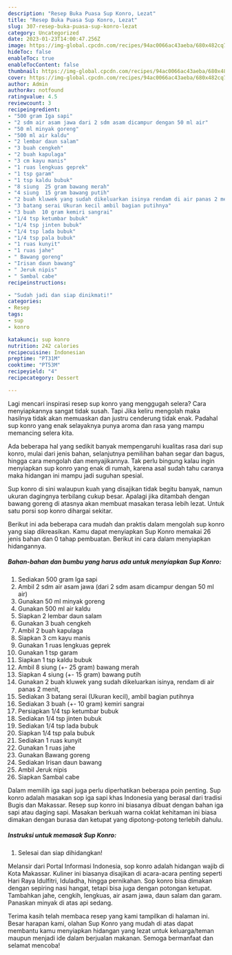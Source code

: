 ```yaml
---
description: "Resep Buka Puasa Sup Konro, Lezat"
title: "Resep Buka Puasa Sup Konro, Lezat"
slug: 307-resep-buka-puasa-sup-konro-lezat
category: Uncategorized
date: 2023-01-23T14:00:47.256Z
image: https://img-global.cpcdn.com/recipes/94ac0066ac43aeba/680x482cq70/sup-konro-foto-resep-utama.jpg
hideToc: false
enableToc: true
enableTocContent: false
thumbnail: https://img-global.cpcdn.com/recipes/94ac0066ac43aeba/680x482cq70/sup-konro-foto-resep-utama.jpg
cover: https://img-global.cpcdn.com/recipes/94ac0066ac43aeba/680x482cq70/sup-konro-foto-resep-utama.jpg
author: Admin
authorAv: notfound
ratingvalue: 4.5
reviewcount: 3
recipeingredient:
- "500 gram Iga sapi"
- "2 sdm air asam jawa dari 2 sdm asam dicampur dengan 50 ml air"
- "50 ml minyak goreng"
- "500 ml air kaldu"
- "2 lembar daun salam"
- "3 buah cengkeh"
- "2 buah kapulaga"
- "3 cm kayu manis"
- "1 ruas lengkuas geprek"
- "1 tsp garam"
- "1 tsp kaldu bubuk"
- "8 siung  25 gram bawang merah"
- "4 siung  15 gram bawang putih"
- "2 buah kluwek yang sudah dikeluarkan isinya rendam di air panas 2 menit"
- "3 batang serai Ukuran kecil ambil bagian putihnya"
- "3 buah  10 gram kemiri sangrai"
- "1/4 tsp ketumbar bubuk"
- "1/4 tsp jinten bubuk"
- "1/4 tsp lada bubuk"
- "1/4 tsp pala bubuk"
- "1 ruas kunyit"
- "1 ruas jahe"
- " Bawang goreng"
- "Irisan daun bawang"
- " Jeruk nipis"
- " Sambal cabe"
recipeinstructions:

- "Sudah jadi dan siap dinikmati!"
categories:
- Resep
tags:
- sup
- konro

katakunci: sup konro 
nutrition: 242 calories
recipecuisine: Indonesian
preptime: "PT31M"
cooktime: "PT53M"
recipeyield: "4"
recipecategory: Dessert

---
```



Lagi mencari inspirasi resep sup konro yang menggugah selera? Cara menyiapkannya sangat tidak susah. Tapi Jika keliru mengolah maka hasilnya tidak akan memuaskan dan justru cenderung tidak enak. Padahal sup konro yang enak selayaknya punya aroma dan rasa yang mampu memancing selera kita.


Ada beberapa hal yang sedikit banyak mempengaruhi kualitas rasa dari sup konro, mulai dari jenis bahan, selanjutnya pemilihan bahan segar dan bagus, hingga cara mengolah dan menyajikannya. Tak perlu bingung kalau ingin menyiapkan sup konro yang enak di rumah, karena asal sudah tahu caranya maka hidangan ini mampu jadi suguhan spesial.

Sup konro di sini walaupun kuah yang disajikan tidak begitu banyak, namun ukuran dagingnya terbilang cukup besar. Apalagi jika ditambah dengan bawang goreng di atasnya akan membuat masakan terasa lebih lezat. Untuk satu porsi sop konro dihargai sekitar.


Berikut ini ada beberapa cara mudah dan praktis dalam mengolah sup konro yang siap dikreasikan. Kamu dapat menyiapkan Sup Konro memakai 26 jenis bahan dan 0 tahap pembuatan. Berikut ini cara dalam menyiapkan hidangannya.

<!--inarticleads1-->

##### Bahan-bahan dan bumbu yang harus ada untuk menyiapkan Sup Konro:

1. Sediakan 500 gram Iga sapi
1. Ambil 2 sdm air asam jawa (dari 2 sdm asam dicampur dengan 50 ml air)
1. Gunakan 50 ml minyak goreng
1. Gunakan 500 ml air kaldu
1. Siapkan 2 lembar daun salam
1. Gunakan 3 buah cengkeh
1. Ambil 2 buah kapulaga
1. Siapkan 3 cm kayu manis
1. Gunakan 1 ruas lengkuas geprek
1. Gunakan 1 tsp garam
1. Siapkan 1 tsp kaldu bubuk
1. Ambil 8 siung (+- 25 gram) bawang merah
1. Siapkan 4 siung (+- 15 gram) bawang putih
1. Gunakan 2 buah kluwek yang sudah dikeluarkan isinya, rendam di air panas 2 menit,
1. Sediakan 3 batang serai (Ukuran kecil), ambil bagian putihnya
1. Sediakan 3 buah (+- 10 gram) kemiri sangrai
1. Persiapkan 1/4 tsp ketumbar bubuk
1. Sediakan 1/4 tsp jinten bubuk
1. Sediakan 1/4 tsp lada bubuk
1. Siapkan 1/4 tsp pala bubuk
1. Sediakan 1 ruas kunyit
1. Gunakan 1 ruas jahe
1. Gunakan  Bawang goreng
1. Sediakan Irisan daun bawang
1. Ambil  Jeruk nipis
1. Siapkan  Sambal cabe


Dalam memilih iga sapi juga perlu diperhatikan beberapa poin penting. Sup konro adalah masakan sop iga sapi khas Indonesia yang berasal dari tradisi Bugis dan Makassar. Resep sup konro ini biasanya dibuat dengan bahan iga sapi atau daging sapi. Masakan berkuah warna coklat kehitaman ini biasa dimakan dengan burasa dan ketupat yang dipotong-potong terlebih dahulu. 

<!--inarticleads2-->

##### Instruksi untuk memasak Sup Konro:


1. Selesai dan siap dihidangkan!

Melansir dari Portal Informasi Indonesia, sop konro adalah hidangan wajib di Kota Makassar. Kuliner ini biasanya disajikan di acara-acara penting seperti Hari Raya Idulfitri, Iduladha, hingga pernikahan. Sop konro bisa dimakan dengan sepiring nasi hangat, tetapi bisa juga dengan potongan ketupat. Tambahkan jahe, cengkih, lengkuas, air asam jawa, daun salam dan garam. Panaskan minyak di atas api sedang. 

Terima kasih telah membaca resep yang kami tampilkan di halaman ini. Besar harapan kami, olahan Sup Konro yang mudah di atas dapat membantu kamu menyiapkan hidangan yang lezat untuk keluarga/teman maupun menjadi ide dalam berjualan makanan. Semoga bermanfaat dan selamat mencoba!

